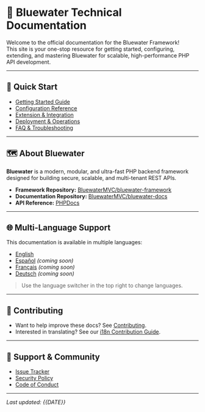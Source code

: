 # 🌊 Bluewater Technical Documentation

Welcome to the official documentation for the Bluewater Framework!  
This site is your one-stop resource for getting started, configuring, extending, and mastering Bluewater for scalable, high-performance PHP API development.

---

## 🚀 Quick Start

- [Getting Started Guide](getting-started.md)
- [Configuration Reference](configuration.md)
- [Extension & Integration](extending.md)
- [Deployment & Operations](deployment.md)
- [FAQ & Troubleshooting](contribute/faq.md)

---

## 🗺️ About Bluewater

**Bluewater** is a modern, modular, and ultra-fast PHP backend framework designed for building secure, scalable, and multi-tenant REST APIs.

- **Framework Repository:** [BluewaterMVC/bluewater-framework](https://github.com/BluewaterMVC/bluewater-framework)
- **Documentation Repository:** [BluewaterMVC/bluewater-docs](https://github.com/BluewaterMVC/bluewater-docs)
- **API Reference:** [PHPDocs](https://github.com/BluewaterMVC/bluewater-docs/phpdoc/index.html)

---

## 🌐 Multi-Language Support

This documentation is available in multiple languages:
- [English](../en/index.md)
- [Español](../es/index.md) _(coming soon)_
- [Français](../fr/index.md) _(coming soon)_
- [Deutsch](../de/index.md) _(coming soon)_

> Use the language switcher in the top right to change languages.

---

## 🤝 Contributing

- Want to help improve these docs? See [Contributing](../../CONTRIBUTING.md).
- Interested in translating? See our [i18n Contribution Guide](contribute/i18n.md).

---

## 📢 Support & Community

- [Issue Tracker](https://github.com/BluewaterMVC/bluewater-docs/issues)
- [Security Policy](../../SECURITY.md)
- [Code of Conduct](../../CODE_OF_CONDUCT.md)

---

*Last updated: {{DATE}}*
